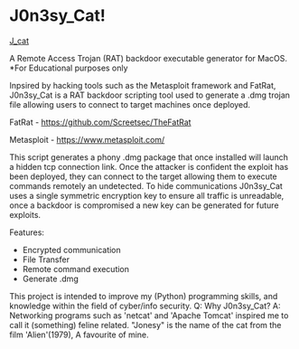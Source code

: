 # J0n3sy_Cat!

[J_cat](https://user-images.githubusercontent.com/62928781/134868662-c6378395-7b1b-470c-b6e4-7aade8729cfc.png)

A Remote Access Trojan (RAT) backdoor executable generator for MacOS. 
*For Educational purposes only

Inpsired by hacking tools such as the Metasploit framework and FatRat, J0n3sy_Cat is a RAT backdoor scripting tool used to generate a .dmg trojan file allowing users to connect to target machines once deployed.

FatRat - https://github.com/Screetsec/TheFatRat

Metasploit - https://www.metasploit.com/

This script generates a phony .dmg package that once installed will launch a hidden tcp connection link. Once the attacker is confident the exploit has been deployed, they can connect to the target allowing them to execute commands remotely an undetected. To hide communications J0n3sy_Cat uses a single symmetric encryption key to ensure all traffic is unreadable, once a backdoor is compromised a new key can be generated for future exploits.

Features:
 - Encrypted communication
 - File Transfer
 - Remote command execution
 - Generate .dmg
 
This project is intended to improve my (Python) programming skills, and knowledge within the field of cyber/info security.
Q: Why J0n3sy_Cat?
A: Networking programs such as 'netcat' and 'Apache Tomcat' inspired me to call it (something) feline related. "Jonesy" is the name of the cat from the film 'Alien'(1979), A favourite of mine.
